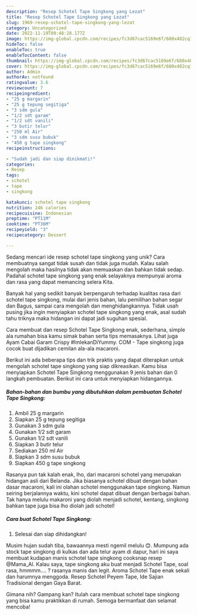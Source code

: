 ```yaml
---
description: "Resep Schotel Tape Singkong yang Lezat"
title: "Resep Schotel Tape Singkong yang Lezat"
slug: 1969-resep-schotel-tape-singkong-yang-lezat
category: Uncategorized
date: 2022-11-19T09:48:28.177Z
image: https://img-global.cpcdn.com/recipes/fc3d67cac5169e6f/680x482cq70/schotel-tape-singkong-foto-resep-utama.jpg
hideToc: false
enableToc: true
enableTocContent: false
thumbnail: https://img-global.cpcdn.com/recipes/fc3d67cac5169e6f/680x482cq70/schotel-tape-singkong-foto-resep-utama.jpg
cover: https://img-global.cpcdn.com/recipes/fc3d67cac5169e6f/680x482cq70/schotel-tape-singkong-foto-resep-utama.jpg
author: Admin
authorAv: notfound
ratingvalue: 3.6
reviewcount: 7
recipeingredient:
- "25 g margarin"
- "25 g tepung segitiga"
- "3 sdm gula"
- "1/2 sdt garam"
- "1/2 sdt vanili"
- "3 butir telur"
- "250 ml Air"
- "3 sdm susu bubuk"
- "450 g tape singkong"
recipeinstructions:

- "Sudah jadi dan siap dinikmati!"
categories:
- Resep
tags:
- schotel
- tape
- singkong

katakunci: schotel tape singkong 
nutrition: 246 calories
recipecuisine: Indonesian
preptime: "PT11M"
cooktime: "PT36M"
recipeyield: "3"
recipecategory: Dessert

---
```





Sedang mencari ide resep schotel tape singkong yang unik? Cara membuatnya sangat tidak susah dan tidak juga mudah. Kalau salah mengolah maka hasilnya tidak akan memuaskan dan bahkan tidak sedap. Padahal schotel tape singkong yang enak selayaknya mempunyai aroma dan rasa yang dapat memancing selera Kita.





Banyak hal yang sedikit banyak berpengaruh terhadap kualitas rasa dari schotel tape singkong, mulai dari jenis bahan, lalu pemilihan bahan segar dan Bagus, sampai cara mengolah dan menghidangkannya. Tidak usah pusing jika ingin menyiapkan schotel tape singkong yang enak,      asal sudah tahu triknya maka hidangan ini dapat jadi suguhan spesial.














Cara membuat dan resep Schotel Tape Singkong enak, sederhana, simple ala rumahan bisa kamu simak bahan serta tips memasaknya. Lihat juga Ayam Cabai Garam Crispy #ImlekanDiYummy. COM - Tape singkong juga cocok buat dijadikan cemilan ala-ala macaroni.






Berikut ini ada beberapa tips dan trik praktis yang dapat diterapkan untuk mengolah schotel tape singkong yang siap dikreasikan. Kamu bisa menyiapkan Schotel Tape Singkong menggunakan 9 jenis bahan dan 0 langkah pembuatan. Berikut ini cara untuk menyiapkan hidangannya.

<!--inarticleads1-->

##### Bahan-bahan dan bumbu yang dibutuhkan dalam pembuatan Schotel Tape Singkong:

1. Ambil 25 g margarin
1. Siapkan 25 g tepung segitiga
1. Gunakan 3 sdm gula
1. Gunakan 1/2 sdt garam
1. Gunakan 1/2 sdt vanili
1. Siapkan 3 butir telur
1. Sediakan 250 ml Air
1. Siapkan 3 sdm susu bubuk
1. Siapkan 450 g tape singkong


Rasanya pun tak kalah enak, lho, dari macaroni schotel yang merupakan hidangan asli dari Belanda. Jika biasanya schotel dibuat dengan bahan dasar macaroni, kali ini olahan schotel menggunakan tape singkong. Namun seiring berjalannya waktu, kini schotel dapat dibuat dengan berbagai bahan. Tak hanya melulu makaroni yang diolah menjadi schotel, kentang, singkong bahkan tape juga bisa lho diolah jadi schotel! 

<!--inarticleads2-->

##### Cara buat Schotel Tape Singkong:


1. Selesai dan siap dihidangkan!

Musim hujan sudah tiba, bawaannya mesti ngemil melulu 😊. Mumpung ada stock tape singkong di kulkas dan ada telur ayam di dapur, hari ini saya membuat kudapan manis schotel tape singkong cooksnap resep @Mama_Al. Kalau saya, tape singkong aku buat menjadi Schotel Tape, soal rasa, hmmmm…. ? rasanya manis dan legit. Aroma Schotel Tape enak sekali dan harumnya menggoda. Resep Schotel Peyem Tape, Ide Sajian Tradisional dengan Gaya Barat. 

Gimana nih? Gampang kan? Itulah cara membuat schotel tape singkong yang bisa kamu praktikkan di rumah. Semoga bermanfaat dan selamat mencoba!
